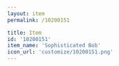 ```yaml
---
layout: item
permalink: /10200151

title: Item
id: '10200151'
item_name: 'Sophisticated Bob'
icon_url: 'customize/10200151.png'
---
```

